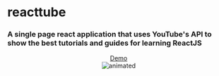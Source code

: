 # reacttube
### A single page react application that uses YouTube's API to show the best tutorials and guides for learning ReactJS

<p align="center">
    <a href="https://ts-reacttube.netlify.app/">Demo</a><br>
    <img src="https://media.giphy.com/media/lMXTU3yiM6mMkvo6lt/giphy.gif" alt="animated">
<p>